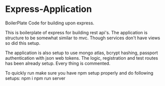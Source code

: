# Express-Application
BoilerPlate Code for building upon express.

This is boilerplate of express for building rest api's.
The application is structure to be somewhat similar to mvc. 
Though services don't have views so did this setup.

The application is also setup to use mongo atlas, bcrypt hashing, passport authentication with json web tokens.
The logic, registration and test routes has been already setup. Every thing is commented.

To quickly run make sure you have npm setup properly and do following setups:
npm i
npm run server


